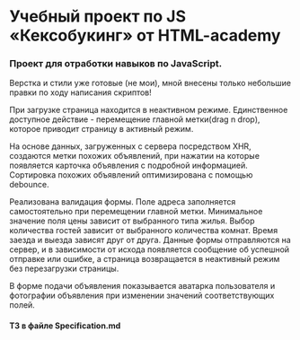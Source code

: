 # Учебный проект по JS «Кексобукинг» от HTML-academy

### Проект для отработки навыков по JavaScript.

Верстка и стили уже готовые (не мои), мной внесены только небольшие правки по ходу написания скриптов!

При загрузке страница находится в неактивном режиме. Единственное доступное действие - перемещение главной метки(drag n drop), которое приводит страницу в активный режим.

На основе данных, загруженных с сервера посредством XHR, создаются метки похожих объявлений, при нажатии на которые появляется карточка объявления с подробной информацией.
Сортировка похожих объявлений оптимизирована с помощью debounce.

Реализована валидация формы. Поле адреса заполняется самостоятельно при перемещении главной метки. Минимальное значение поля цены зависит от выбранного типа жилья. Выбор количества гостей зависит от выбранного количества комнат. Время заезда и выезда зависят друг от друга. Данные формы отправляются на сервер, и в зависимости от исхода появляется сообщение об успешной отправке или ошибке, а страница возвращается в неактивный режим без перезагрузки страницы.

В форме подачи объявления показывается аватарка пользователя и фотографии объявления при изменении значений соответствующих полей.

#### ТЗ в файле Specification.md